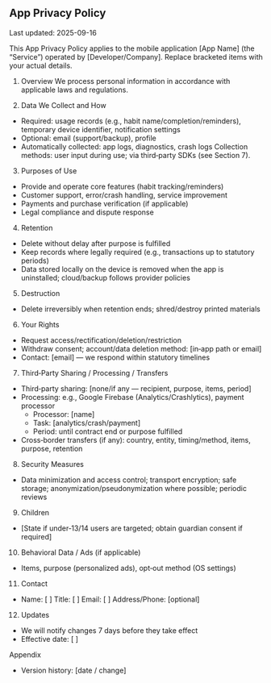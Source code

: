 ## App Privacy Policy

Last updated: 2025-09-16

This App Privacy Policy applies to the mobile application [App Name] (the “Service”) operated by [Developer/Company]. Replace bracketed items with your actual details.

1. Overview
We process personal information in accordance with applicable laws and regulations.

2. Data We Collect and How
- Required: usage records (e.g., habit name/completion/reminders), temporary device identifier, notification settings
- Optional: email (support/backup), profile
- Automatically collected: app logs, diagnostics, crash logs
Collection methods: user input during use; via third‑party SDKs (see Section 7).

3. Purposes of Use
- Provide and operate core features (habit tracking/reminders)
- Customer support, error/crash handling, service improvement
- Payments and purchase verification (if applicable)
- Legal compliance and dispute response

4. Retention
- Delete without delay after purpose is fulfilled
- Keep records where legally required (e.g., transactions up to statutory periods)
- Data stored locally on the device is removed when the app is uninstalled; cloud/backup follows provider policies

5. Destruction
- Delete irreversibly when retention ends; shred/destroy printed materials

6. Your Rights
- Request access/rectification/deletion/restriction
- Withdraw consent; account/data deletion method: [in‑app path or email]
- Contact: [email] — we respond within statutory timelines

7. Third‑Party Sharing / Processing / Transfers
- Third‑party sharing: [none/if any — recipient, purpose, items, period]
- Processing: e.g., Google Firebase (Analytics/Crashlytics), payment processor
  - Processor: [name]
  - Task: [analytics/crash/payment]
  - Period: until contract end or purpose fulfilled
- Cross‑border transfers (if any): country, entity, timing/method, items, purpose, retention

8. Security Measures
- Data minimization and access control; transport encryption; safe storage; anonymization/pseudonymization where possible; periodic reviews

9. Children
- [State if under‑13/14 users are targeted; obtain guardian consent if required]

10. Behavioral Data / Ads (if applicable)
- Items, purpose (personalized ads), opt‑out method (OS settings)

11. Contact
- Name: [ ]  Title: [ ]  Email: [ ]  Address/Phone: [optional]

12. Updates
- We will notify changes 7 days before they take effect
- Effective date: [ ]

Appendix
- Version history: [date / change]

